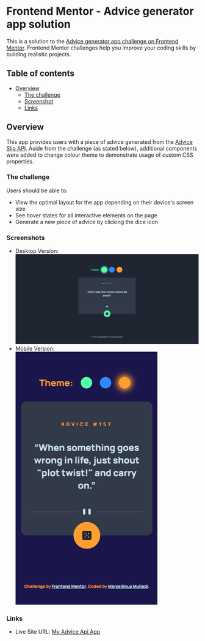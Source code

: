 # Frontend Mentor - Advice generator app solution

This is a solution to the [Advice generator app challenge on Frontend Mentor](https://www.frontendmentor.io/challenges/advice-generator-app-QdUG-13db). Frontend Mentor challenges help you improve your coding skills by building realistic projects.

## Table of contents

- [Overview](#overview)
  - [The challenge](#the-challenge)
  - [Screenshot](#screenshot)
  - [Links](#links)

## Overview
This app provides users with a piece of advice generated from the [Advice Slip API](https://api.adviceslip.com/). Aside from the challenge (as stated below), additional components were added to change colour theme to demonstrate usage of custom CSS properties. 

### The challenge

Users should be able to:

- View the optimal layout for the app depending on their device's screen size
- See hover states for all interactive elements on the page
- Generate a new piece of advice by clicking the dice icon

### Screenshots

- Desktop Version:
![](./images/screenshot_desktop.png)
- Mobile Version: <br/> 
![](./images/screenshot_mobile.png)


### Links

- Live Site URL: [My Advice Api App](https://marmimu.github.io/advice-api-app/)
